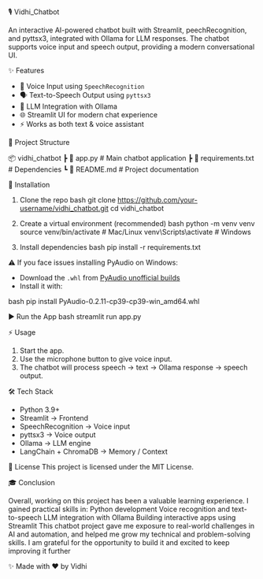  🎙️ Vidhi_Chatbot

 An interactive AI-powered chatbot built with Streamlit, peechRecognition, and pyttsx3, integrated with Ollama for LLM responses.
 The chatbot supports voice input and speech output, providing a modern conversational UI.

 ✨ Features

 * 🎤 Voice Input using `SpeechRecognition`
 * 🗣️ Text-to-Speech Output using `pyttsx3`
 * 💬 LLM Integration with Ollama
 * 🌐 Streamlit UI for modern chat experience
 * ⚡ Works as both text & voice assistant

 📂 Project Structure

 📦 vidhi_chatbot
 ┣ 📜 app.py              # Main chatbot application
 ┣ 📜 requirements.txt    # Dependencies
 ┗ 📜 README.md           # Project documentation

 🚀 Installation

  1. Clone the repo
  bash
  git clone https://github.com/your-username/vidhi_chatbot.git
  cd vidhi_chatbot

  2. Create a virtual environment (recommended)
  bash
  python -m venv venv
  source venv/bin/activate   # Mac/Linux
  venv\Scripts\activate      # Windows

  3. Install dependencies
  bash
  pip install -r requirements.txt

 ⚠️ If you face issues installing PyAudio on Windows:

 * Download the `.whl` from [PyAudio unofficial builds](https://www.lfd.uci.edu/~gohlke/pythonlibs/#pyaudio)
 * Install it with:

  bash
  pip install PyAudio-0.2.11-cp39-cp39-win_amd64.whl
  
 ▶️ Run the App
 bash
 streamlit run app.py

⚡ Usage
1. Start the app.
2. Use the microphone button to give voice input.
3. The chatbot will process speech → text → Ollama response → speech output.

🛠️ Tech Stack

* Python 3.9+
* Streamlit → Frontend
* SpeechRecognition → Voice input
* pyttsx3 → Voice output
* Ollama → LLM engine
* LangChain + ChromaDB → Memory / Context

📜 License
 This project is licensed under the MIT License.

🎓 Conclusion

Overall, working on this project has been a valuable learning experience.
I gained practical skills in:
Python development
Voice recognition and text-to-speech
LLM integration with Ollama
Building interactive apps using Streamlit
This chatbot project gave me exposure to real-world challenges in AI and automation, and helped me grow my technical and problem-solving skills. I am grateful for the opportunity to build it and excited to keep improving it further

✨ Made with ❤️ by Vidhi



